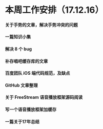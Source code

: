 # 本周工作安排（17.12.16）

#### 关于手势的文章，解决手势冲突的问题
#### 一篇知识小集
#### 解决 8 个 bug
#### 补存唱吧缓存库的文章
#### 百度团队 iOS 端代码规范，及缺点
#### GitHub 文章整理

#### 关于 FreeStream 语音播放框架源码阅读
#### 写一个语音播放框架加缓存
#### 一篇关于17年总结